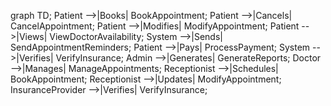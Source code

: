 graph TD;
    Patient -->|Books| BookAppointment;
    Patient -->|Cancels| CancelAppointment;
    Patient -->|Modifies| ModifyAppointment;
    Patient -->|Views| ViewDoctorAvailability;
    System -->|Sends| SendAppointmentReminders;
    Patient -->|Pays| ProcessPayment;
    System -->|Verifies| VerifyInsurance;
    Admin -->|Generates| GenerateReports;
    Doctor -->|Manages| ManageAppointments;
    Receptionist -->|Schedules| BookAppointment;
    Receptionist -->|Updates| ModifyAppointment;
    InsuranceProvider -->|Verifies| VerifyInsurance;
